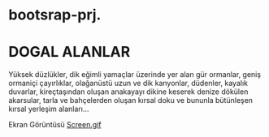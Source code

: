 # bootsrap-prj.
<h1>DOGAL ALANLAR</h1>
<p>Yüksek düzlükler, dik eğimli yamaçlar üzerinde yer alan gür ormanlar, geniş ormaniçi çayırlıklar, olağanüstü uzun ve dik kanyonlar, düdenler, kayalık duvarlar, kireçtaşından oluşan anakayayı dikine keserek denize dökülen akarsular, tarla ve bahçelerden oluşan kırsal doku ve bununla bütünleşen kırsal yerleşim alanları… </p>

Ekran Görüntüsü <a href="https://github.com/sefa1-sonmez/bootsrap-p./blob/main/img/Screen%20Recording%20.gif">Screen.gif</a>
